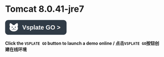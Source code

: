 # Tomcat 8.0.41-jre7

<a href="https://www.vsplate.com/?docker-compose=https://github.com/vsplate/dcenvs/tomcat/8.0.41-jre7"><img alt="VSPLATE GO" src="https://raw.githubusercontent.com/vsplate/images/master/vsgo_btn.png" width="200px"></a>

**Click the `VSPLATE GO` button to launch a demo online / 点击`VSPLATE GO`按钮创建在线环境**